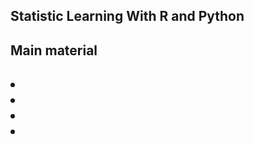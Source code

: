 

<h2> Statistic Learning With R and Python <h2>

<h2> Main material <h2>
  <li>
  <li>
  <li>
  <li>
